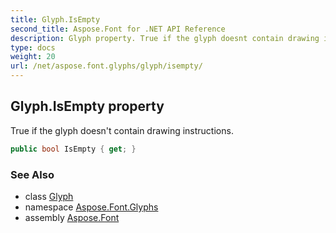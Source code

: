 ```yaml
---
title: Glyph.IsEmpty
second_title: Aspose.Font for .NET API Reference
description: Glyph property. True if the glyph doesnt contain drawing instructions
type: docs
weight: 20
url: /net/aspose.font.glyphs/glyph/isempty/
---
```

## Glyph.IsEmpty property

True if the glyph doesn't contain drawing instructions.

```csharp
public bool IsEmpty { get; }
```

### See Also

* class [Glyph](../)
* namespace [Aspose.Font.Glyphs](../../glyph/)
* assembly [Aspose.Font](../../../)


